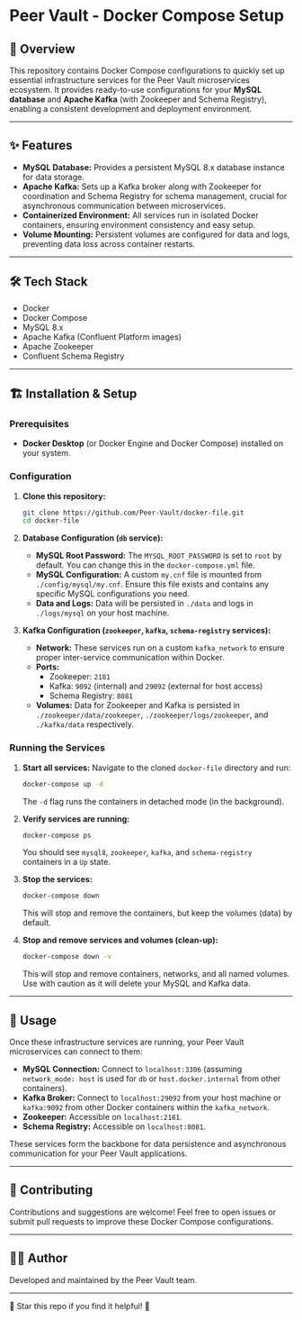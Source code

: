 # Peer Vault - Docker Compose Setup

## 🚀 Overview
This repository contains Docker Compose configurations to quickly set up essential infrastructure services for the Peer Vault microservices ecosystem. It provides ready-to-use configurations for your **MySQL database** and **Apache Kafka** (with Zookeeper and Schema Registry), enabling a consistent development and deployment environment.

---

## ✨ Features
* **MySQL Database:** Provides a persistent MySQL 8.x database instance for data storage.
* **Apache Kafka:** Sets up a Kafka broker along with Zookeeper for coordination and Schema Registry for schema management, crucial for asynchronous communication between microservices.
* **Containerized Environment:** All services run in isolated Docker containers, ensuring environment consistency and easy setup.
* **Volume Mounting:** Persistent volumes are configured for data and logs, preventing data loss across container restarts.

---

## 🛠 Tech Stack
* Docker
* Docker Compose
* MySQL 8.x
* Apache Kafka (Confluent Platform images)
* Apache Zookeeper
* Confluent Schema Registry

---

## 🏗 Installation & Setup

### Prerequisites
* **Docker Desktop** (or Docker Engine and Docker Compose) installed on your system.

### Configuration

1.  **Clone this repository:**
    ```bash
    git clone https://github.com/Peer-Vault/docker-file.git
    cd docker-file
    ```

2.  **Database Configuration (`db` service):**
    * **MySQL Root Password:** The `MYSQL_ROOT_PASSWORD` is set to `root` by default. You can change this in the `docker-compose.yml` file.
    * **MySQL Configuration:** A custom `my.cnf` file is mounted from `./config/mysql/my.cnf`. Ensure this file exists and contains any specific MySQL configurations you need.
    * **Data and Logs:** Data will be persisted in `./data` and logs in `./logs/mysql` on your host machine.

3.  **Kafka Configuration (`zookeeper`, `kafka`, `schema-registry` services):**
    * **Network:** These services run on a custom `kafka_network` to ensure proper inter-service communication within Docker.
    * **Ports:**
        * Zookeeper: `2181`
        * Kafka: `9092` (internal) and `29092` (external for host access)
        * Schema Registry: `8081`
    * **Volumes:** Data for Zookeeper and Kafka is persisted in `./zookeeper/data/zookeeper`, `./zookeeper/logs/zookeeper`, and `./kafka/data` respectively.

### Running the Services

1.  **Start all services:**
    Navigate to the cloned `docker-file` directory and run:
    ```bash
    docker-compose up -d
    ```
    The `-d` flag runs the containers in detached mode (in the background).

2.  **Verify services are running:**
    ```bash
    docker-compose ps
    ```
    You should see `mysql8`, `zookeeper`, `kafka`, and `schema-registry` containers in a `Up` state.

3.  **Stop the services:**
    ```bash
    docker-compose down
    ```
    This will stop and remove the containers, but keep the volumes (data) by default.

4.  **Stop and remove services and volumes (clean-up):**
    ```bash
    docker-compose down -v
    ```
    This will stop and remove containers, networks, and all named volumes. Use with caution as it will delete your MySQL and Kafka data.

---

## 🎯 Usage
Once these infrastructure services are running, your Peer Vault microservices can connect to them:

* **MySQL Connection:** Connect to `localhost:3306` (assuming `network_mode: host` is used for `db` or `host.docker.internal` from other containers).
* **Kafka Broker:** Connect to `localhost:29092` from your host machine or `kafka:9092` from other Docker containers within the `kafka_network`.
* **Zookeeper:** Accessible on `localhost:2181`.
* **Schema Registry:** Accessible on `localhost:8081`.

These services form the backbone for data persistence and asynchronous communication for your Peer Vault applications.

---

## 🤝 Contributing
Contributions and suggestions are welcome! Feel free to open issues or submit pull requests to improve these Docker Compose configurations.

 
---

## 👨‍💻 Author
Developed and maintained by the Peer Vault team.

---

🌟 Star this repo if you find it helpful! 🌟
